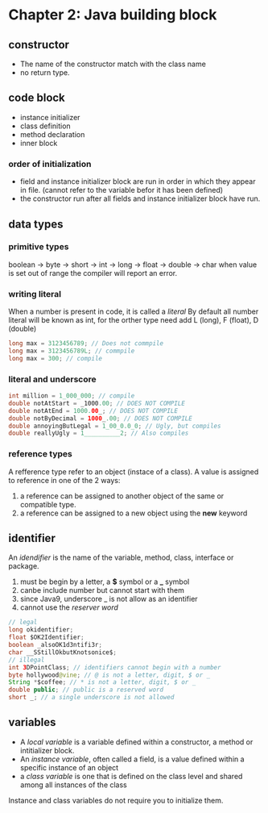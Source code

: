 # Chapter 2: Java building block

## constructor

- The name of the constructor match with the class name
- no return type.

## code block

- instance initializer
- class definition
- method declaration
- inner block

### order of initialization

- field and instance initializer block are run in order in which they appear in file. (cannot refer to the variable befor it has been defined)
- the constructor run after all fields and instance initializer block have run.

## data types

### primitive types

boolean -> byte -> short -> int -> long -> float -> double -> char
when value is set out of range the compiler will report an error.

### writing literal

When a number is present in code, it is called a *literal*
By default all number literal will be known as int, for the orther type need add L (long), F (float), D (double)

~~~ java
long max = 3123456789; // Does not commpile
long max = 3123456789L; // commpile
long max = 300; // compile
~~~

### literal and underscore

~~~ java
int million = 1_000_000; // compile
double notAtStart = _1000.00; // DOES NOT COMPILE
double notAtEnd = 1000.00_; // DOES NOT COMPILE
double notByDecimal = 1000_.00; // DOES NOT COMPILE
double annoyingButLegal = 1_00_0.0_0; // Ugly, but compiles
double reallyUgly = 1__________2; // Also compiles
~~~

### reference types

A refference type refer to an object (instace of a class). A value is assigned to reference in one of the 2 ways:

1. a reference can be assigned to another object of the same or compatible type.
2. a reference can be assigned to a new object using the **new** keyword

## identifier

An *idendifier* is the name of the variable, method, class, interface or package.

1. must be begin by a letter, a **$** symbol or a **_** symbol
2. canbe include number but cannot start with them
3. since Java9, underscore _ is not allow as an identifier
4. cannot use the *reserver word*

~~~ java
// legal
long okidentifier;
float $OK2Identifier;
boolean _alsoOK1d3ntifi3r;
char __SStillOkbutKnotsonice$;
// illegal
int 3DPointClass; // identifiers cannot begin with a number
byte hollywood@vine; // @ is not a letter, digit, $ or _
String *$coffee; // * is not a letter, digit, $ or _
double public; // public is a reserved word
short _; // a single underscore is not allowed

~~~

## variables

- A *local variable* is a variable defined within a constructor, a method or intitializer block.
- An *instance variable*, often called a field, is
a value defined within a specific instance of an object
- a *class variable* is one that is defined on the class level and shared among all instances of the class

Instance and class variables do not require you to initialize them.